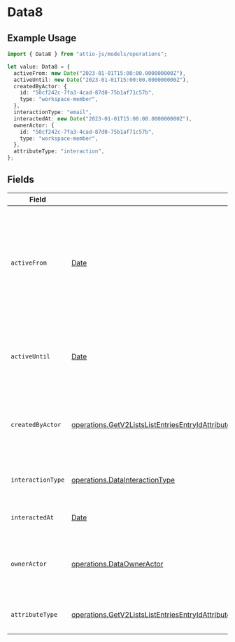 # Data8

## Example Usage

```typescript
import { Data8 } from "attio-js/models/operations";

let value: Data8 = {
  activeFrom: new Date("2023-01-01T15:00:00.000000000Z"),
  activeUntil: new Date("2023-01-01T15:00:00.000000000Z"),
  createdByActor: {
    id: "50cf242c-7fa3-4cad-87d0-75b1af71c57b",
    type: "workspace-member",
  },
  interactionType: "email",
  interactedAt: new Date("2023-01-01T15:00:00.000000000Z"),
  ownerActor: {
    id: "50cf242c-7fa3-4cad-87d0-75b1af71c57b",
    type: "workspace-member",
  },
  attributeType: "interaction",
};
```

## Fields

| Field                                                                                                                                                                                                                                                                                | Type                                                                                                                                                                                                                                                                                 | Required                                                                                                                                                                                                                                                                             | Description                                                                                                                                                                                                                                                                          | Example                                                                                                                                                                                                                                                                              |
| ------------------------------------------------------------------------------------------------------------------------------------------------------------------------------------------------------------------------------------------------------------------------------------ | ------------------------------------------------------------------------------------------------------------------------------------------------------------------------------------------------------------------------------------------------------------------------------------ | ------------------------------------------------------------------------------------------------------------------------------------------------------------------------------------------------------------------------------------------------------------------------------------ | ------------------------------------------------------------------------------------------------------------------------------------------------------------------------------------------------------------------------------------------------------------------------------------ | ------------------------------------------------------------------------------------------------------------------------------------------------------------------------------------------------------------------------------------------------------------------------------------ |
| `activeFrom`                                                                                                                                                                                                                                                                         | [Date](https://developer.mozilla.org/en-US/docs/Web/JavaScript/Reference/Global_Objects/Date)                                                                                                                                                                                        | :heavy_check_mark:                                                                                                                                                                                                                                                                   | The point in time at which this value was made "active". `active_from` can be considered roughly analogous to `created_at`.                                                                                                                                                          | 2023-01-01T15:00:00.000000000Z                                                                                                                                                                                                                                                       |
| `activeUntil`                                                                                                                                                                                                                                                                        | [Date](https://developer.mozilla.org/en-US/docs/Web/JavaScript/Reference/Global_Objects/Date)                                                                                                                                                                                        | :heavy_check_mark:                                                                                                                                                                                                                                                                   | The point in time at which this value was deactivated. If `null`, the value is active.                                                                                                                                                                                               | 2023-01-01T15:00:00.000000000Z                                                                                                                                                                                                                                                       |
| `createdByActor`                                                                                                                                                                                                                                                                     | [operations.GetV2ListsListEntriesEntryIdAttributesAttributeValuesDataEntriesResponse200ApplicationJSONResponseBody8CreatedByActor](../../models/operations/getv2listslistentriesentryidattributesattributevaluesdataentriesresponse200applicationjsonresponsebody8createdbyactor.md) | :heavy_check_mark:                                                                                                                                                                                                                                                                   | The actor that created this value.                                                                                                                                                                                                                                                   | {<br/>"type": "workspace-member",<br/>"id": "50cf242c-7fa3-4cad-87d0-75b1af71c57b"<br/>}                                                                                                                                                                                             |
| `interactionType`                                                                                                                                                                                                                                                                    | [operations.DataInteractionType](../../models/operations/datainteractiontype.md)                                                                                                                                                                                                     | :heavy_check_mark:                                                                                                                                                                                                                                                                   | The type of interaction e.g. calendar or email.                                                                                                                                                                                                                                      | email                                                                                                                                                                                                                                                                                |
| `interactedAt`                                                                                                                                                                                                                                                                       | [Date](https://developer.mozilla.org/en-US/docs/Web/JavaScript/Reference/Global_Objects/Date)                                                                                                                                                                                        | :heavy_check_mark:                                                                                                                                                                                                                                                                   | When the interaction occurred.                                                                                                                                                                                                                                                       | 2023-01-01T15:00:00.000000000Z                                                                                                                                                                                                                                                       |
| `ownerActor`                                                                                                                                                                                                                                                                         | [operations.DataOwnerActor](../../models/operations/dataowneractor.md)                                                                                                                                                                                                               | :heavy_check_mark:                                                                                                                                                                                                                                                                   | The actor that created this value.                                                                                                                                                                                                                                                   | {<br/>"type": "workspace-member",<br/>"id": "50cf242c-7fa3-4cad-87d0-75b1af71c57b"<br/>}                                                                                                                                                                                             |
| `attributeType`                                                                                                                                                                                                                                                                      | [operations.GetV2ListsListEntriesEntryIdAttributesAttributeValuesDataEntriesResponse200ApplicationJSONResponseBody8AttributeType](../../models/operations/getv2listslistentriesentryidattributesattributevaluesdataentriesresponse200applicationjsonresponsebody8attributetype.md)   | :heavy_check_mark:                                                                                                                                                                                                                                                                   | The attribute type of the value.                                                                                                                                                                                                                                                     | interaction                                                                                                                                                                                                                                                                          |